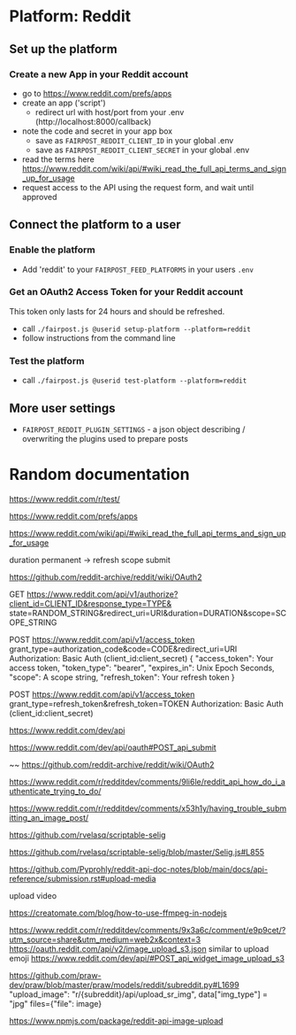 # Platform: Reddit

## Set up the platform

### Create a new App in your Reddit account

- go to https://www.reddit.com/prefs/apps
- create an app ('script')
  - redirect url with host/port from your .env (http://localhost:8000/callback)
- note the code and secret in your app box
  - save as `FAIRPOST_REDDIT_CLIENT_ID` in your global .env
  - save as `FAIRPOST_REDDIT_CLIENT_SECRET` in your global .env
- read the terms here https://www.reddit.com/wiki/api/#wiki_read_the_full_api_terms_and_sign_up_for_usage
- request access to the API using the request form, and wait until approved

## Connect the platform to a user

### Enable the platform
 - Add 'reddit' to your `FAIRPOST_FEED_PLATFORMS` in your users `.env`

### Get an OAuth2 Access Token for your Reddit account

This token only lasts for 24 hours and should be refreshed.

 - call `./fairpost.js @userid setup-platform --platform=reddit`
 - follow instructions from the command line


### Test the platform
 - call `./fairpost.js @userid test-platform --platform=reddit`
   
## More user settings 

 - `FAIRPOST_REDDIT_PLUGIN_SETTINGS` - a json object describing / overwriting the plugins used to prepare posts

# Random documentation

https://www.reddit.com/r/test/

https://www.reddit.com/prefs/apps

https://www.reddit.com/wiki/api/#wiki_read_the_full_api_terms_and_sign_up_for_usage

duration permanent -> refresh
scope submit

https://github.com/reddit-archive/reddit/wiki/OAuth2

GET https://www.reddit.com/api/v1/authorize?client_id=CLIENT_ID&response_type=TYPE&
    state=RANDOM_STRING&redirect_uri=URI&duration=DURATION&scope=SCOPE_STRING

POST https://www.reddit.com/api/v1/access_token
    grant_type=authorization_code&code=CODE&redirect_uri=URI
    Authorization: Basic Auth (client_id:client_secret)
{
    "access_token": Your access token,
    "token_type": "bearer",
    "expires_in": Unix Epoch Seconds,
    "scope": A scope string,
    "refresh_token": Your refresh token
}

POST https://www.reddit.com/api/v1/access_token
    grant_type=refresh_token&refresh_token=TOKEN
    Authorization: Basic Auth (client_id:client_secret)


https://www.reddit.com/dev/api

https://www.reddit.com/dev/api/oauth#POST_api_submit


~~ https://github.com/reddit-archive/reddit/wiki/OAuth2

https://www.reddit.com/r/redditdev/comments/9li6le/reddit_api_how_do_i_authenticate_trying_to_do/


https://www.reddit.com/r/redditdev/comments/x53h1y/having_trouble_submitting_an_image_post/

https://github.com/rvelasq/scriptable-selig

https://github.com/rvelasq/scriptable-selig/blob/master/Selig.js#L855


https://github.com/Pyprohly/reddit-api-doc-notes/blob/main/docs/api-reference/submission.rst#upload-media

upload video

https://creatomate.com/blog/how-to-use-ffmpeg-in-nodejs

https://www.reddit.com/r/redditdev/comments/9x3a6c/comment/e9p9cet/?utm_source=share&utm_medium=web2x&context=3
https://oauth.reddit.com/api/v2/image_upload_s3.json
similar to upload emoji
https://www.reddit.com/dev/api/#POST_api_widget_image_upload_s3


https://github.com/praw-dev/praw/blob/master/praw/models/reddit/subreddit.py#L1699
"upload_image":            "r/{subreddit}/api/upload_sr_img",
data["img_type"] = "jpg"
files={"file": image}


https://www.npmjs.com/package/reddit-api-image-upload
